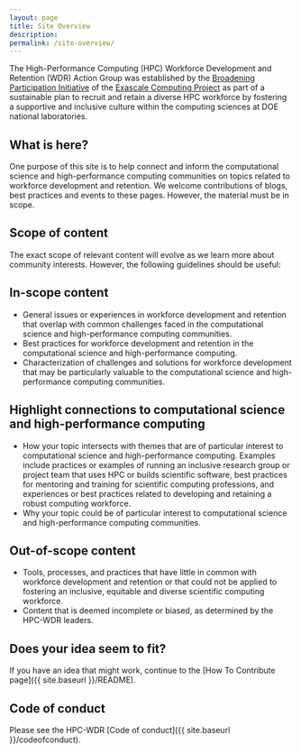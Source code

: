 ```yaml
---
layout: page
title: Site Overview
description: 
permalink: /site-overview/
---
```


The High-Performance Computing (HPC) Workforce Development and Retention (WDR) Action Group was established by the [Broadening Participation Initiative](https://www.exascaleproject.org/hpc-workforce) of the [Exascale Computing Project](https://www.exascaleproject.org) as part of a sustainable plan to recruit and retain a diverse HPC workforce by fostering a supportive and inclusive culture within the computing sciences at DOE national laboratories.

## What is here?

One purpose of this site is to help connect and inform the computational science and high-performance computing communities on topics related to workforce development and retention. We welcome contributions of blogs, best practices and events to these pages. 
However, the material must be in scope.

## Scope of content

The exact scope of relevant content will evolve as we learn more about community interests. However, the following guidelines should be useful:

## In-scope content
* General issues or experiences in workforce development and retention that overlap with common challenges faced in the computational science and high-performance computing communities.
* Best practices for workforce development and retention in the computational science and high-performance computing.
* Characterization of challenges and solutions for workforce development that may be particularly valuable to the computational science and high-performance computing communities.

## Highlight connections to computational science and high-performance computing
* How your topic intersects with themes that are of particular interest to computational science and high-performance computing.  Examples include practices or examples of running an inclusive research group or project team that uses HPC or builds scientific software, best practices for mentoring and training for scientific computing professions, and experiences or best practices related to developing and retaining a robust computing workforce. 
* Why your topic could be of particular interest to computational science and high-performance computing communities.

## Out-of-scope content
* Tools, processes, and practices that have little in common with workforce development and retention or that could not be applied to fostering an inclusive, equitable and diverse scientific computing workforce.
* Content that is deemed incomplete or biased, as determined by the HPC-WDR leaders.

## Does your idea seem to fit?

If you have an idea that might work, continue to the [How To Contribute page]({{ site.baseurl }}/README).

## Code of conduct 

Please see the HPC-WDR [Code of conduct]({{ site.baseurl }}/codeofconduct).
